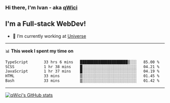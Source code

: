### Hi there, I'm Ivan - aka [qWici][website]

## I'm a Full-stack WebDev!
- 🔭 I’m currently working at [Universe][universe]

---

📊 **This week I spent my time on**
<!--START_SECTION:waka-->

```txt
TypeScript       33 hrs 6 mins   █████████████████████▒░░░   85.00 %
SCSS             1 hr 38 mins    █░░░░░░░░░░░░░░░░░░░░░░░░   04.21 %
JavaScript       1 hr 37 mins    █░░░░░░░░░░░░░░░░░░░░░░░░   04.19 %
HTML             33 mins         ▒░░░░░░░░░░░░░░░░░░░░░░░░   01.45 %
Bash             33 mins         ▒░░░░░░░░░░░░░░░░░░░░░░░░   01.42 %
```

<!--END_SECTION:waka-->

---

[![qWici's GitHub stats](https://github-readme-stats.vercel.app/api?username=qWici)](https://github.com/qWici/github-readme-stats)

[website]: https://devkucher.com
[twitter]: https://twitter.com/KucherDev
[linkedin]: https://www.linkedin.com/in/ivankucher
[universe]: https://universeapps.limited
